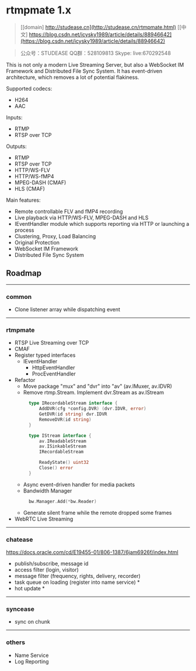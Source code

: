 ﻿# rtmpmate 1.x

> [[domain] http://studease.cn](http://studease.cn/rtmpmate.html)
> [[中文] https://blog.csdn.net/icysky1989/article/details/88946642](https://blog.csdn.net/icysky1989/article/details/88946642)

> 公众号：STUDEASE
> QQ群：528109813
> Skype: live:670292548

This is not only a modern Live Streaming Server, but also a WebSocket IM Framework and Distributed File Sync System. It has event-driven architecture, which removes a lot of potential flakiness.  

Supported codecs: 

- H264
- AAC

Inputs: 

- RTMP
- RTSP over TCP

Outputs: 

- RTMP
- RTSP over TCP
- HTTP/WS-FLV
- HTTP/WS-fMP4
- MPEG-DASH (CMAF)
- HLS (CMAF)

Main features: 

- Remote controllable FLV and fMP4 recording
- Live playback via HTTP/WS-FLV, MPEG-DASH and HLS
- IEventHandler module which supports reporting via HTTP or launching a process
- Clustering, Proxy, Load Balancing
- Original Protection
- WebSocket IM Framework
- Distributed File Sync System


## Roadmap

----------
### common

- Clone listener array while dispatching event

------------
### rtmpmate

- RTSP Live Streaming over TCP
- CMAF
- Register typed interfaces
   - IEventHandler
      - HttpEventHandler
      - ProcEventHandler
- Refactor
   - Move package "mux" and "dvr" into "av" (av.IMuxer, av.IDVR)
   - Remove rtmp.Stream. Implement dvr.Stream as av.IStream
      ```go
        type IRecordableStream interface {
            AddDVR(cfg *config.DVR) (dvr.IDVR, error)
            GetDVR(id string) dvr.IDVR
            RemoveDVR(id string)
        }

        type IStream interface {
            av.IReadableStream
            av.ISinkableStream
            IRecordableStream

            ReadyState() uint32
            Close() error
        }
      ```
   - Async event-driven handler for media packets
   - Bandwidth Manager
      ```go
        bw.Manager.Add(*bw.Reader)
      ```
   - Generate silent frame while the remote dropped some frames
- WebRTC Live Streaming

------------
### chatease

https://docs.oracle.com/cd/E19455-01/806-1387/6jam6926f/index.html

- publish/subscribe, message id
- access filter (login, visitor)
- message filter (frequency, rights, delivery, recorder)
- task queue on loading (register into name service) *
- hot update *

------------
### syncease

- sync on chunk

----------
### others

- Name Service
- Log Reporting
